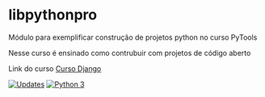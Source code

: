 # libpythonpro
Módulo para exemplificar construção de projetos python no curso PyTools

Nesse curso é ensinado como contrubuir com projetos de código aberto

Link do curso [Curso Django]('https://google.com.br')

[![Updates](https://pyup.io/repos/github/anthonysilvaa/curso-django/shield.svg)](https://pyup.io/repos/github/anthonysilvaa/curso-django/)
[![Python 3](https://pyup.io/repos/github/anthonysilvaa/curso-django/python-3-shield.svg)](https://pyup.io/repos/github/anthonysilvaa/curso-django/)
